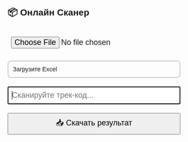 <KOKZHAL logistics>
<html lang="ru">
<head><meta charset="UTF-8"/><title>Сканер онлайн</title>
<script src="https://cdnjs.cloudflare.com/ajax/libs/xlsx/0.18.5/xlsx.full.min.js"></script>
<style>
 body { font-family: sans-serif; padding:20px; max-width:400px; margin:auto; }
 input,button { font-size:18px; padding:8px; width:100%; margin:10px 0; }
 .status { padding:10px; border:2px solid #ccc; border-radius:8px; margin:10px 0; }
 .ok { border-color:green; color:green; }
 .error { border-color:red; color:red; }
 .dup { border-color:orange; color:orange; }
</style>
</head>
<body>
<h2>📦 Онлайн Сканер</h2>
<input type="file" id="fileInput" accept=".xlsx"/>
<div class="status" id="status">Загрузите Excel</div>
<input id="scanner" type="text" placeholder="Сканируйте трек-код..." autofocus/>
<button id="exportBtn">📥 Скачать результат</button>
<audio id="sound-ok" src="https://actions.google.com/sounds/v1/cartoon/pop.ogg"></audio>
<audio id="sound-error" src="https://actions.google.com/sounds/v1/alarms/beep_short.ogg"></audio>
<script>
let expected=[], scanned=[], buf='', timer;
const fileInput = document.getElementById('fileInput');
const status = document.getElementById('status');
const scanner = document.getElementById('scanner');
const exportBtn = document.getElementById('exportBtn');
const soundOk = document.getElementById('sound-ok');
const soundError = document.getElementById('sound-error');

fileInput.onchange = e => {
  const f = e.target.files[0];
  const reader = new FileReader();
  reader.onload = ev => {
    const wb = XLSX.read(new Uint8Array(ev.target.result), {type:'array'});
    const sh = wb.Sheets[wb.SheetNames[0]];
    const data = XLSX.utils.sheet_to_json(sh, {header:1}).slice(1);
    expected = data.map(r=>({
      code:r[0]?.toString().trim(),
      client:r[1]?.toString().trim()||'—',
      address:r[2]?.toString().trim()||'—'
    }));
    status.textContent = `✅ Загрузка успешна (${expected.length} записей)`;
    status.className='status ok';
    scanner.focus();
  };
  reader.readAsArrayBuffer(f);
};

document.addEventListener('keydown', e=>{
  if (timer) clearTimeout(timer);
  if (e.key==='Shift'||e.key==='Tab') return;
  if (e.key==='Enter') {
    process(buf.trim());
    buf = '';
    return;
  }
  buf += e.key;
  timer = setTimeout(()=>{ process(buf.trim()); buf=''; }, 150);
});

function process(code){
  if (!code) return;
 code = code.trim().toLowerCase();
const dup = scanned.find(x=>x['Трек-код'].toLowerCase() === code);
const found = expected.find(x=>x.code.toLowerCase() === code);
  let state, cl='ok';
  if (dup) { state='🔁 Дубликат'; cl='dup'; soundError.play(); }
  else if (!found) { state='❌ Не найден'; cl='error'; soundError.play(); }
  else {
    state='✅ Найден'; soundOk.play();
    scanned.push({
      'Дата': new Date().toLocaleString(),
      'Трек-код':code,
      'Клиент':found.client,
      'Адрес':found.address,
      'Статус':state
    });
  }
  status.textContent = `${state} — ${code}`;
  status.className = `status ${cl}`;
}

exportBtn.onclick = () => {
  if (!scanned.length) return alert('Нет данных для экспорта');
  const ws = XLSX.utils.json_to_sheet(scanned);
  const wb = XLSX.utils.book_new();
  XLSX.utils.book_append_sheet(wb, ws, 'Сканирование');
  XLSX.writeFile(wb, 'scan_result.xlsx');
};
</script>
</body>
</html>
